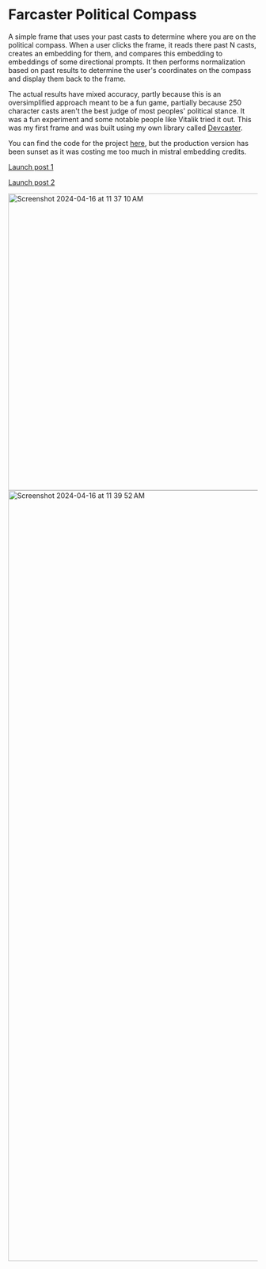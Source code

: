 # Farcaster Political Compass

A simple frame that uses your past casts to determine where you are on the political compass. When a user clicks the frame, it reads there past N casts, creates an embedding for them, and compares this embedding to embeddings of some directional prompts. It then performs normalization based on past results to determine the user's coordinates on the compass and display them back to the frame.

The actual results have mixed accuracy, partly because this is an oversimplified approach meant to be a fun game, partially because 250 character casts aren't the best judge of most peoples' political stance. It was a fun experiment and some notable people like Vitalik tried it out. This was my first frame and was built using my own library called [Devcaster]().

You can find the code for the project [here](https://github.com/gregfromstl/farcaster-political-compass), but the production version has been sunset as it was costing me too much in mistral embedding credits.

[Launch post 1](https://warpcast.com/gregfromstl/0x8d9bd079)

[Launch post 2](https://warpcast.com/gregfromstl/0xac0abe37)


<img width="599" alt="Screenshot 2024-04-16 at 11 37 10 AM" src="https://github.com/gregfromstl/farcaster-political-compass/assets/17715009/b28968e8-fd1d-4202-8aee-dce5156028ca">

<img width="1555" alt="Screenshot 2024-04-16 at 11 39 52 AM" src="https://github.com/gregfromstl/farcaster-political-compass/assets/17715009/1a1d5c9c-cb06-4655-95e7-fe90c873620e">

